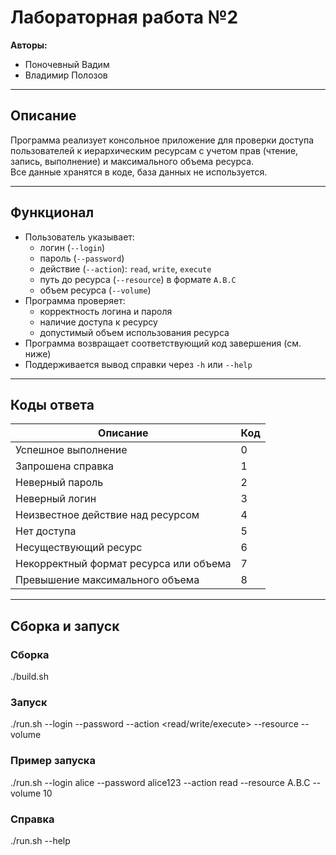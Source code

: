 # Лабораторная работа №2

**Авторы:**
- Поночевный Вадим
- Владимир Полозов

---

## Описание
Программа реализует консольное приложение для проверки доступа пользователей к иерархическим ресурсам с учетом прав (чтение, запись, выполнение) и максимального объема ресурса.  
Все данные хранятся в коде, база данных не используется.

---

## Функционал
- Пользователь указывает:
    - логин (`--login`)
    - пароль (`--password`)
    - действие (`--action`): `read`, `write`, `execute`
    - путь до ресурса (`--resource`) в формате `A.B.C`
    - объем ресурса (`--volume`)
- Программа проверяет:
    - корректность логина и пароля
    - наличие доступа к ресурсу
    - допустимый объем использования ресурса
- Программа возвращает соответствующий код завершения (см. ниже)
- Поддерживается вывод справки через `-h` или `--help`

---

## Коды ответа

| Описание                       | Код |
|--------------------------------|-----|
| Успешное выполнение             | 0   |
| Запрошена справка               | 1   |
| Неверный пароль                 | 2   |
| Неверный логин                  | 3   |
| Неизвестное действие над ресурсом | 4 |
| Нет доступа                     | 5   |
| Несуществующий ресурс           | 6   |
| Некорректный формат ресурса или объема | 7 |
| Превышение максимального объема | 8 |

---

## Сборка и запуск

### Сборка
./build.sh
### Запуск
./run.sh --login <user> --password <pass> --action <read/write/execute> --resource <path> --volume <num>
### Пример запуска
./run.sh --login alice --password alice123 --action read --resource A.B.C --volume 10
### Справка
./run.sh --help
